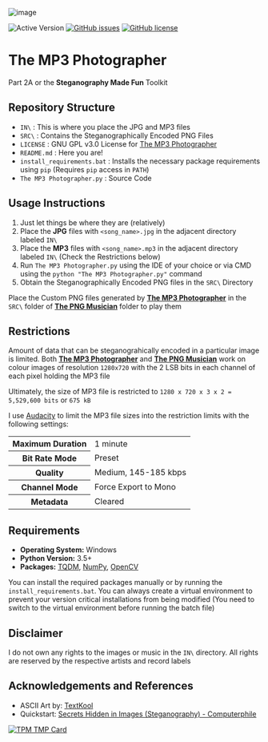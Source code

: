 ![image](https://user-images.githubusercontent.com/51400137/183273753-6831695f-6f4e-45d3-84d4-885981a22172.png)

![Active Version](https://img.shields.io/badge/version-v2022.07.19-blue)
[![GitHub issues](https://img.shields.io/github/issues/SagarDevAchar/TheMP3Photographer)](https://github.com/SagarDevAchar/TheMP3Photographer/issues)
[![GitHub license](https://img.shields.io/github/license/SagarDevAchar/TheMP3Photographer)](https://github.com/SagarDevAchar/TheMP3Photographer/blob/main/LICENSE)

<!--
<p align="center">
  <a href="https://github.com/SagarDevAchar/TheMP3Photographer">
    <img align="center" src="https://img.shields.io/badge/version-v2022.07.19-blue" />
  </a>
  <a href="https://github.com/SagarDevAchar/TheMP3Photographer/issues">
    <img align="center" src="https://img.shields.io/github/license/SagarDevAchar/TheMP3Photographer" />
  </a>
  <a href="https://github.com/SagarDevAchar/TheMP3Photographer/blob/main/LICENSE">
    <img align="center" src="https://img.shields.io/github/license/SagarDevAchar/TheMP3Photographer" />
  </a>
</p>
-->

# The MP3 Photographer

Part 2A or the **Steganography Made Fun** Toolkit

## Repository Structure

- `IN\` : This is where you place the JPG and MP3 files
- `SRC\` : Contains the Steganographically Encoded PNG Files
- `LICENSE` : GNU GPL v3.0 License for [The MP3 Photographer](https://github.com/SagarDevAchar/TheMP3Photographer)
- `README.md` : Here you are!
- `install_requirements.bat` : Installs the necessary package requirements using `pip` (Requires `pip` access in `PATH`)
- `The MP3 Photographer.py` : Source Code


## Usage Instructions

1. Just let things be where they are (relatively)
1. Place the **JPG** files with `<song_name>.jpg` in the adjacent directory labeled `IN\`
1. Place the **MP3** files with `<song_name>.mp3` in the adjacent directory labeled `IN\` (Check the Restrictions below)
1. Run `The MP3 Photographer.py` using the IDE of your choice or via CMD using the `python "The MP3 Photographer.py"` command
1. Obtain the Steganographically Encoded PNG files in the `SRC\` Directory

Place the Custom PNG files generated by [**The MP3 Photographer**](https://github.com/SagarDevAchar/TheMP3Photographer) in the `SRC\` folder of [**The PNG Musician**](https://github.com/SagarDevAchar/ThePNGMusician) folder to play them
 
 
## Restrictions

Amount of data that can be steganograhically encoded in a particular image is limited. Both [**The MP3 Photographer**](https://github.com/SagarDevAchar/TheMP3Photographer) and [**The PNG Musician**](https://github.com/SagarDevAchar/ThePNGMusician) work on colour images of resolution `1280x720` with the 2 LSB bits in each channel of each pixel holding the MP3 file

Ultimately, the size of MP3 file is restricted to `1280 x 720 x 3 x 2 = 5,529,600 bits` or `675 kB`

I use [Audacity](https://www.audacityteam.org/) to limit the MP3 file sizes into the restriction limits with the following settings:

<table>
  <tr>
    <th>Maximum Duration</td>
    <td>1 minute</td>
  </tr>
  <tr>
    <th>Bit Rate Mode</td>
    <td>Preset</td>
  </tr>
  <tr>
    <th>Quality</td>
    <td>Medium, 145-185 kbps</td>
  </tr>
  <tr>
    <th>Channel Mode</td>
    <td>Force Export to Mono</td>
  </tr>
  <tr>
    <th>Metadata</td>
    <td>Cleared</td>
  </tr>
</table>


## Requirements

- **Operating System:** Windows
- **Python Version:** 3.5+
- **Packages:** [TQDM](https://tqdm.github.io/), [NumPy](https://numpy.org/), [OpenCV](https://opencv.org/)

You can install the required packages manually or by running the `install_requirements.bat`. You can always create a virtual environment to prevent your version critical installations from being modified (You need to switch to the virtual environment before running the batch file)


## Disclaimer

I do not own any rights to the images or music in the `IN\` directory. All rights are reserved by the respective artists and record labels


## Acknowledgements and References

- ASCII Art by: [TextKool](https://textkool.com/en)
- Quickstart: [Secrets Hidden in Images (Steganography) - Computerphile](https://youtu.be/TWEXCYQKyDc)
  
[![TPM TMP Card](https://user-images.githubusercontent.com/51400137/183296028-ec078cdd-0f1d-4c92-b4ce-af0fe0266afc.png)](https://github.com/SagarDevAchar/ThePNGMusician)

